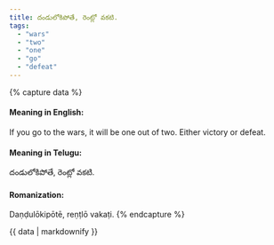 ```yaml
---
title: దండులోకిపోతే, రెంట్లో వకటి.
tags:
  - "wars"
  - "two"
  - "one"
  - "go"
  - "defeat"
---
```


{% capture data %}
#### Meaning in English:
If you go to the wars, it will be one out of two.
Either victory or defeat.

#### Meaning in Telugu:
దండులోకిపోతే, రెంట్లో వకటి.

#### Romanization:
Daṇḍulōkipōtē, reṇṭlō vakaṭi.
{% endcapture %}

{{ data | markdownify }}

